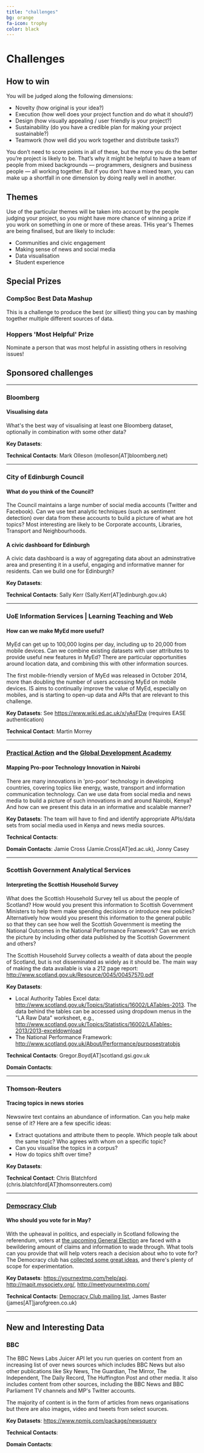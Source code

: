 ```yaml
---
title: "challenges"
bg: orange
fa-icon: trophy     
color: black  
---
```


# Challenges


## How to win

You will be judged along the following dimensions:

* Novelty (how original is your idea?)
* Execution (how well does your project function and do what it should?)
* Design (how visually appealing / user friendly is your project?)
* Sustainability (do you have a credible plan for making your project sustainable?)
* Teamwork (how well did you work together and distribute tasks?)

You don’t need to score points in all of these, but the more you do the better you’re project is likely to be. That’s why it might be helpful to have a team of people from mixed backgrounds &mdash; programmers, designers and business people &mdash; all working together. But if you don’t have a mixed team, you can make up a shortfall in one dimension by doing really well in another.

## Themes

Use of the particular themes will be taken into account by the people judging your project, so you might have more chance of winning a prize if you work on something in one or more of these areas. THis year's Themes are being finalised, but are likely to include:

* Communities and civic engagement
* Making sense of news and social media
* Data visualisation
* Student experience

## Special Prizes

### CompSoc Best Data Mashup

This is a challenge to produce the best (or silliest) thing you can by mashing together multiple different sources of data.

### Hoppers 'Most Helpful' Prize

Nominate a person that was most helpful in assisting others in resolving issues!

## Sponsored challenges

---

### Bloomberg

#### Visualising data

What's the best way of visualising at least one Bloomberg dataset, optionally in combination with some other data? 

**Key Datasets**:

**Technical Contacts**: Mark Olleson (molleson[AT]bloomberg.net)


---

### City of Edinburgh Council


#### What do you think of the Council?

The Council maintains a large number of social media accounts (Twitter and Facebook). Can we use text analytic techniques (such as sentiment detection) over data from these accounts to build a picture of what are hot topics? Most interesting are likely to be Corporate accounts, Libraries, Transport and Neighbourhoods.

#### A civic dashboard for Edinburgh

A civic data dashboard is a way of aggregating data about an adminstrative area and presenting it in a useful, engaging and informative manner for residents. Can we build one for Edinburgh? 


**Key Datasets**:

**Technical Contacts**: Sally Kerr (Sally.Kerr[AT]edinburgh.gov.uk)



---

### UoE Information Services | Learning Teaching and Web

#### How can we make MyEd more useful?

MyEd can get up to 100,000 logins per day, including up to 20,000 from mobile devices.  Can we combine existing datasets with user attributes to provide useful new features in MyEd?  There are particular opportunities around location data, and combining this with other information sources.

The first mobile-friendly version of MyEd was released in October 2014, more than doubling the number of users accessing MyEd on mobile devices.  IS aims to continually improve the value of MyEd, especially on mobiles, and is starting to open-up data and APIs that are relevant to this challenge.


**Key Datasets**: See <https://www.wiki.ed.ac.uk/x/yAsFDw> (requires EASE authentication)

**Technical Contact**: Martin Morrey


---

### [Practical Action](http://practicalaction.org) and the [Global Development Academy](http://www.ed.ac.uk/schools-departments/global-development)


#### Mapping Pro-poor Technology Innovation in Nairobi

There are many innovations in 'pro-poor' technology in developing countries, covering topics like energy, waste, transport and information communication technology. Can we use data from social media and news media to build a picture of such innovations in and around Nairobi, Kenya? And how can we present this data in an informative and scalable manner?
**Key Datasets**: The team will have to find and identify appropriate APIs/data sets from social media used in Kenya and news media sources.

**Technical Contacts**: 

**Domain Contacts**: Jamie Cross (Jamie.Cross[AT]ed.ac.uk),  Jonny Casey

---

### Scottish Government Analytical Services

#### Interpreting the Scottish Household Survey

What does the Scottish Household Survey tell us about the people of Scotland? How would you present this information to Scottish Government Ministers to help them make spending decisions or introduce new policies? Alternatively how would you present this information to the general public so that they can see how well the Scottish Government is meeting the National Outcomes in the National Performance Framework? Can we enrich the picture by including other data published by the Scottish Government and others?


The Scottish Household Survey collects a wealth of data about the people of Scotland, but is not disseminated as widely as it should be. The main way of making the data available is via a 212 page  report: <http://www.scotland.gov.uk/Resource/0045/00457570.pdf>

**Key Datasets**:   

* Local Authority Tables Excel data: <http://www.scotland.gov.uk/Topics/Statistics/16002/LATables-2013>. The data behind the tables can be accessed using dropdown menus in the "LA Raw Data" worksheet, e.g., <http://www.scotland.gov.uk/Topics/Statistics/16002/LATables-2013/2013-exceldownload>
* The National Performance Framework: <http://www.scotland.gov.uk/About/Performance/purposestratobjs>

**Technical Contacts**: Gregor.Boyd[AT]scotland.gsi.gov.uk

**Domain Contacts**: 

---

### Thomson-Reuters

#### Tracing topics in news stories

Newswire text contains an abundance of information. Can you help make sense of it? Here are a few specific ideas:

* Extract quotations and attribute them to people. Which people talk about the same topic? Who agrees with whom on a specific topic? 
* Can you visualise the topics in a corpus?
* How do topics shift over time?


**Key Datasets**: 

**Technical Contact**: Chris Blatchford (chris.blatchford[AT]thomsonreuters.com)

---

### [Democracy Club](https://democracyclub.org.uk)

#### Who should you vote for in May?

With the upheaval in politics, and especially in Scotland following the referendum, voters at [the upcoming General Election](http://www.parliament.uk/about/how/elections-and-voting/general/general-election-timetable-2015/) are faced with a bewildering amount of claims and information to wade through. What tools can you provide that will help voters reach a decision about who to vote for? The Democracy club has [collected some great ideas](https://github.com/DemocracyClub/Election/blob/master/IDEAS.mkd), and there's plenty of scope for experimentation.

**Key Datasets**: <https://yournextmp.com/help/api>. <http://mapit.mysociety.org/>, <http://meetyournextmp.com/>


**Technical Contacts**: [Democracy Club mailing list](https://groups.google.com/forum/#!forum/democracy-club), James Baster (james[AT]jarofgreen.co.uk)

---



## New and Interesting Data


### BBC


The BBC News Labs Juicer API let you run queries on content from an increasing list of over news sources which includes BBC News but also other publications like Sky News, The Guardian, The Mirror, The Independent, The Daily Record, The Huffington Post and other media. It also includes content from other sources, including the BBC News and BBC Parliament TV channels and MP's Twitter accounts.

The majority of content is in the form of articles from news organisations but there are also images, video and tweets from select sources.

**Key Datasets**: <https://www.npmjs.com/package/newsquery>

**Technical Contacts**: 

**Domain Contacts**:



